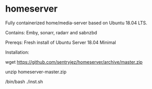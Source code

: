 # homeserver
Fully containerized home/media-server based on Ubuntu 18.04 LTS.

Contains: 
Emby, sonarr, radarr and sabnzbd

Prereqs: 
Fresh install of Ubuntu Server 18.04 Minimal

Installation:

wget https://github.com/sentryjez/homeserver/archive/master.zip

unzip homeserver-master.zip

/bin/bash ./inst.sh

